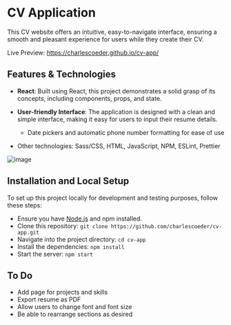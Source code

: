 # CV Application
This CV website offers an intuitive, easy-to-navigate interface, ensuring a smooth and pleasant experience for users while they create their CV. 

Live Preview: https://charlescoeder.github.io/cv-app/

## Features & Technologies
- **React**: Built using React, this project demonstrates a solid grasp of its concepts, including components, props, and state.

- **User-friendly Interface**: The application is designed with a clean and simple interface, making it easy for users to input their resume details.
  -  Date pickers and automatic phone number formatting for ease of use

- Other technologies: Sass/CSS, HTML, JavaScript, NPM, ESLint, Prettier

![image](https://github.com/CharlesCoeder/cv-app/assets/96933100/bfde6d72-b4ff-436d-99b6-6d5bb5a3ae0e)


## Installation and Local Setup

To set up this project locally for development and testing purposes, follow these steps:

- Ensure you have [Node.js](https://nodejs.org/) and npm installed.
- Clone this repository: `git clone https://github.com/charlescoeder/cv-app.git`
- Navigate into the project directory: `cd cv-app`
- Install the dependencies: `npm install`
- Start the server: `npm start`
  
## To Do
- Add page for projects and skills
- Export resume as PDF
- Allow users to change font and font size
- Be able to rearrange sections as desired
